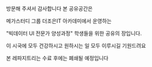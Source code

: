 방문해 주셔서 감사합니다
본 공유공간은 

메가스터디 그룹 더조은IT 아카데미에서 운영하는

"빅데이터 UI 전문가 양성과정" 학생들을 위한 공유의 장입니다.

이 시국에 모두 건강하시고 원하시는 일 모두 이루시길 기원드려요

본 레파지트리는 수료 후에는 폐쇄될 예정입니다

